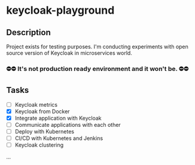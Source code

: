 # keycloak-playground

## Description
Project exists for testing purposes. I'm conducting experiments with open source version of Keycloak in microservices world. 

### :no_entry::no_entry:  It's not production ready environment and it won't be. :no_entry::no_entry:

## Tasks
- [ ] Keycloak metrics
- [x] Keycloak from Docker
- [x] Integrate application with Keycloak
- [ ] Communicate applications with each other
- [ ] Deploy with Kubernetes
- [ ] CI/CD with Kubernetes and Jenkins
- [ ] Keycloak clustering

...
